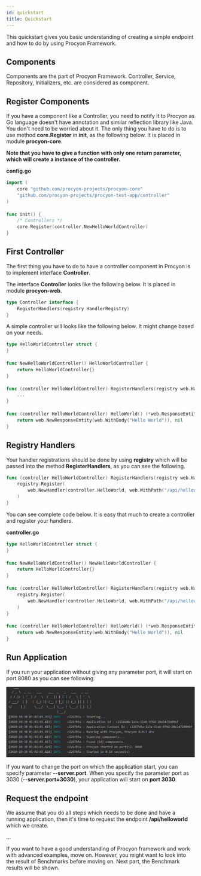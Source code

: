 ```yaml
---
id: quickstart
title: Quickstart
---
```


This quickstart gives you basic understanding of creating a simple endpoint and how to do
by using Procyon Framework.

## Components
Components are the part of Procyon Framework. Controller, Service, Repository, Initializers, etc.
are considered as component.  

## Register Components
If you have a component like a Controller, you need to notify it to Procyon as Go language
doesn't have annotation and similar reflection library like Java. You don't need to be worried about it.
The only thing you have to do is to use method **core.Register** in **init**, as the following below.
It is placed in module **procyon-core**.

**Note that you have to give a function with only one return parameter, which will create a instance of the controller.**

**config.go**
```go
import (
	core "github.com/procyon-projects/procyon-core"
	"github.com/procyon-projects/procyon-test-app/controller"
)

func init() {
	/* Controllers */
	core.Register(controller.NewHelloWorldController)
}

```
## First Controller
The first thing you have to do to have a controller component in Procyon is to implement
interface **Controller**.

The interface **Controller** looks like the following below. It is placed in module **procyon-web**.

```go
type Controller interface {
	RegisterHandlers(registry HandlerRegistry)
}
```

A simple controller will looks like the following below. It might change based on your needs.

```go
type HelloWorldController struct {
}

func NewHelloWorldController() HelloWorldController {
	return HelloWorldController{}
}

func (controller HelloWorldController) RegisterHandlers(registry web.HandlerRegistry) {
	...
}

func (controller HelloWorldController) HelloWorld() (*web.ResponseEntity, error) {
	return web.NewResponseEntity(web.WithBody("Hello World")), nil
}
```

## Registry Handlers
Your handler registrations should be done by using **registry** which will 
be passed into the method **RegisterHandlers**, as you can see the following.

```go
func (controller HelloWorldController) RegisterHandlers(registry web.HandlerRegistry) {
	registry.Register(
		web.NewHandler(controller.HelloWorld, web.WithPath("/api/helloworld"))
	)
}
```

You can see complete code below. It is easy that much to create a controller and register
your handlers.

**controller.go**
```go
type HelloWorldController struct {
}

func NewHelloWorldController() NewHelloWorldController {
	return HelloWorldController{}
}

func (controller HelloWorldController) RegisterHandlers(registry web.HandlerRegistry) {
	registry.Register(
		web.NewHandler(controller.HelloWorld, web.WithPath("/api/helloworld"))
	)
}

func (controller HelloWorldController) HelloWorld() (*web.ResponseEntity, error) {
	return web.NewResponseEntity(web.WithBody("Hello World")), nil
}
```

## Run Application
If you run your application without giving any parameter port, it will start on port 8080
as you can see following.

![Image of Yaktocat](/img/run-console.png)

If you want to change the port on which the application start, you can specify parameter **--server.port**.
When you specify the parameter port as 3030 (**--server.port=3030**), your application will start on **port 3030**. 


## Request the endpoint
We assume that you do all steps which needs to be done and have a running application, then it's time to request
the endpoint **/api/helloworld** which we create.

...

If you want to have a good understanding of Procyon framework and work with advanced examples, move on.
However, you might want to look into the result of Benchmarks before moving on. Next part, the Benchmark results will be shown.